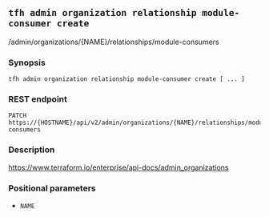 ## `tfh admin organization relationship module-consumer create`

/admin/organizations/{NAME}/relationships/module-consumers

### Synopsis

    tfh admin organization relationship module-consumer create [ ... ]

### REST endpoint

    PATCH https://{HOSTNAME}/api/v2/admin/organizations/{NAME}/relationships/module-consumers

### Description

https://www.terraform.io/enterprise/api-docs/admin_organizations

### Positional parameters

* `NAME`

